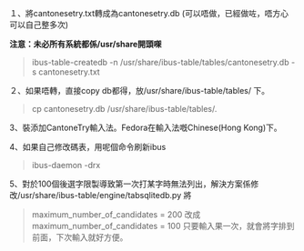 １、將cantonesetry.txt轉成為cantonesetry.db (可以唔做，已經做咗，唔方心可以自己整多次)

**注意：未必所有系統都係/usr/share開頭㗎**
> ibus-table-createdb -n  /usr/share/ibus-table/tables/cantonesetry.db -s cantonesetry.txt

２、如果唔轉，直接copy db都得，放/usr/share/ibus-table/tables/ 下。
> cp cantonesetry.db  /usr/share/ibus-table/tables/.

3、裝添加CantoneTry輸入法。Fedora在輸入法嘅Chinese(Hong Kong)下。

4、如果自己修改碼表，用呢個命令刷新ibus
>ibus-daemon -drx

5、對於100個後選字限製導致第一次打某字時無法列出，解決方案係修改/usr/share/ibus-table/engine/tabsqlitedb.py
將
>maximum_number_of_candidates = 200
改成
>maximum_number_of_candidates = 100
只要輸入果一次，就會將字排到前面，下次輸入就好方便。
